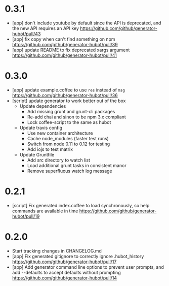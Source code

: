 0.3.1
=====

* [app] don't include youtube by default since the API is deprecated, and the new API requires an API key https://github.com/github/generator-hubot/pull/43
* [app] fix copy when can't find something on npm https://github.com/github/generator-hubot/pull/39
* [app] update README to fix deprecated xargs argument https://github.com/github/generator-hubot/pull/41

0.3.0
=====

* [app] update example.coffee to use `res` instead of `msg` https://github.com/github/generator-hubot/pull/36
* [script] update generator to work better out of the box
  - Update dependencies
    - Add missing grunt and grunt-cli packages
    - Re-add chai and sinon to be npm 3.x compliant
    - Lock coffee-script to the same as hubot
  - Update travis config
    - Use new container architecture
    - Cache node_modules (faster test runs)
    - Switch from node 0.11 to 0.12 for testing
    - Add iojs to test matrix
  - Update Gruntfile
    - Add src directory to watch list
    - Load additional grunt tasks in consistent manor
    - Remove superfluous watch log message

0.2.1
=====

* [script] Fix generated index.coffee to load synchronously, so help commands are available in time https://github.com/github/generator-hubot/pull/19

0.2.0
=====

* Start tracking changes in CHANGELOG.md
* [app] Fix generated gitignore to correctly ignore .hubot_history https://github.com/github/generator-hubot/pull/17
* [app] Add generator command line options to prevent user prompts, and add --defaults to accept defaults without prompting https://github.com/github/generator-hubot/pull/14
